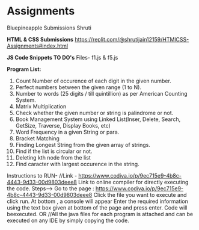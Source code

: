 # Assignments
Bluepineapple Submissions Shruti

**HTML & CSS Submissions**
https://replit.com/@shrutijain12159/HTMlCSS-Assignments#index.html

**JS Code Snippets TO DO's**
Files- f1.js & f5.js

**Program List:**
1. Count Number of occurence of each digit in the given number.
2. Perfect numbers between the given range (1 to N).
3. Number to words (25 digits / till quintillion) as per American Counting System.
4. Matrix Multiplication
5. Check whether the given number or string is palindrome or not.
6. Book Management System using Linked List(Inser, Delete, Search, GetSize, Traverse, Display Books, etc)
7. Word Frequency in a given String or para.
8. Bracket Matching
9. Finding Longest String from the given array of strings.
10. Find if the list is circular or not.
11. Deleting kth node from the list
12. Find caracter with largest occurence in the string.

Instructions to RUN-
//Link - https://www.codiva.io/p/9ec715e9-4b8c-4443-9d33-00d9803deee8
Link to online compiler for directly executing the code.
Steps-->
Go to the page : https://www.codiva.io/p/9ec715e9-4b8c-4443-9d33-00d9803deee8
Click the file you want to execute and click run.
At bottom , a console will appear Enter the required information using the text box given at bottom of the page and press enter.
Code will beexecuted.
                                        OR
//All the java files for each program is attached and can be executed on any IDE by simply copying the code.

